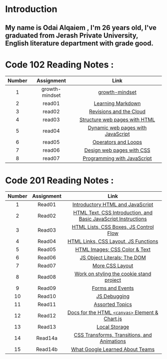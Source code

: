 # Introduction

## My name is Odai Alqaiem , I'm 26 years old, I've graduated from Jerash Private University, English literature department with grade good.       

#  Code 102 Reading Notes :

| Number    |  Assignment| Link |
| :---: | :---: | :---: |
| 1  | growth-mindset  |[growth-mindset](https://odaialqaiem.github.io/Reading-notes/102/growth-mindset)  |
| 2 | read01  |[Learning Markdown](https://odaialqaiem.github.io/Reading-notes/102/Read01)   |
| 3  |   read02   |[ Revisions and the Cloud ](https://odaialqaiem.github.io/Reading-notes/102/Read02)  |
| 4  |   read03   |[Structure web pages with HTML](https://odaialqaiem.github.io/Reading-notes/102/Read03)  |
| 5  |   read04   |[Dynamic web pages with JavaScript](https://odaialqaiem.github.io/Reading-notes/102/Read04)  |
| 6  |   read05   |[Operators and Loops](https://odaialqaiem.github.io/Reading-notes/102/Read05)  |
| 7  |   read06   |[Design web pages with CSS](https://odaialqaiem.github.io/Reading-notes/102/Read06)  |
| 8  |   read07   |[Programming with JavaScript](https://odaialqaiem.github.io/Reading-notes/102/Read07)  |




#  Code 201 Reading Notes :

| Number    |  Assignment| Link |
| :---:     | :---:   | :---: |
| 1         |   Read01      |   [Introductory HTML and JavaScript](https://odaialqaiem.github.io/Reading-notes/201/Read01)  |    
| 2         |    Read02     |  [HTML Text, CSS Introduction, and Basic JavaScript Instructions](https://odaialqaiem.github.io/Reading-notes/201/Read02)   |
| 3         |  Read03       | [ HTML Lists, CSS Boxes, JS Control Flow](https://odaialqaiem.github.io/Reading-notes/201/Read03)|
| 4         |    Read04     | [HTML Links, CSS Layout, JS Functions](https://odaialqaiem.github.io/Reading-notes/201/Read04)    |
| 5         |   Read05      | [HTML Images; CSS Color & Text](https://odaialqaiem.github.io/Reading-notes/201/Read05)   |
| 6         |   Read06      | [JS Object Literals; The DOM](https://odaialqaiem.github.io/Reading-notes/201/Read06)   |
| 7         |   Read07      |[More CSS Layout](https://odaialqaiem.github.io/Reading-notes/201/Read07)   |
| 8         |    Read08     |  [Work on styling the cookie stand project](https://odaialqaiem.github.io/Reading-notes/201/Read08)  |
| 9         |   Read09      |  [Forms and Events](https://odaialqaiem.github.io/Reading-notes/201/Read09)   |
| 10        |   Read10      | [JS Debugging](https://odaialqaiem.github.io/Reading-notes/201/Read10)    |
| 11        |  Read11       | [Assorted Topics](https://odaialqaiem.github.io/Reading-notes/201/Read11)    |
| 12        |  Read12       |                   [Docs for the HTML `<canvas>` Element & Chart.js](https://odaialqaiem.github.io/Reading-notes/201/Read11)     |
| 13        |   Read13      | [Local Storage](https://odaialqaiem.github.io/Reading-notes/201/Read13)     |
| 14        |  Read14a       |[CSS Transforms, Transitions, and Animations](https://odaialqaiem.github.io/Reading-notes/201/Read14a)    |
| 15        |  Read14b       |[What Google Learned About Teams](https://odaialqaiem.github.io/Reading-notes/201/Read14b)    |


